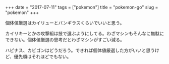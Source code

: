 +++
date = "2017-07-11"
tags = ["pokemon"]
title = "pokemon-go"
slug = "pokemon"
+++

個体値厳選はカイリューとバンギラスくらいでいいと思う。

カイリキーとかの攻撃組は技で選ぶようにしてる。わざマシンもそんなに無駄にできない。個体値厳選の思考だとわざマシンがすごい減る。

ハピナス、カビゴンはどうだろう。できれば個体値厳選した方がいいと思うけど、優先順はそれほどでもない。
	  
